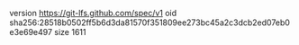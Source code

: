 version https://git-lfs.github.com/spec/v1
oid sha256:28518b0502ff5b6d3da81570f351809ee273bc45a2c3dcb2ed07eb0e3e69e497
size 1611
